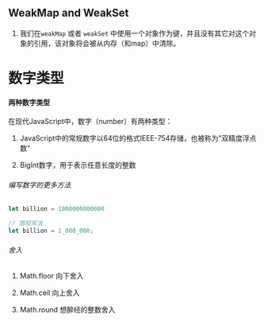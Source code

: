 ## WeakMap and WeakSet

1. 我们在`weakMap` 或者 `weakSet` 中使用一个对象作为键，并且没有其它对这个对象的引用，该对象将会被从内存（和map）中清除。
   
   





# 数字类型

#### 两种数字类型

在现代JavaScript中，数字（number）有两种类型：

1. JavaScript中的常规数字以64位的格式IEEE-754存储，也被称为"双精度浮点数"

2. BigInt数字，用于表示任意长度的整数



###### 编写数字的更多方法

```ts
let billion = 1000000000000

// 简短写法
let billion = 1_000_000;
```



###### 舍入

1. Math.floor 向下舍入

2. Math.ceil 向上舍入

3. Math.round 想醉经的整数舍入

